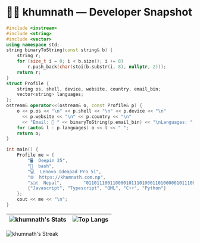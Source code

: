# 🧑‍💻 khumnath — Developer Snapshot


```cpp
#include <iostream>
#include <string>
#include <vector>
using namespace std;
string binaryToString(const string& b) {
    string r;
    for (size_t i = 0; i < b.size(); i += 8)
        r.push_back(char(stoi(b.substr(i, 8), nullptr, 2)));
    return r;
}
struct Profile {
    string os, shell, device, website, country, email_bin;
    vector<string> languages;
};
ostream& operator<<(ostream& o, const Profile& p) {
    o << p.os << "\n" << p.shell << "\n" << p.device << "\n"
      << p.website << "\n" << p.country << "\n"
      << "Email: 📧 " << binaryToString(p.email_bin) << "\nLanguages: ";
    for (auto& l : p.languages) o << l << " ";
    return o;
}

int main() {
    Profile me = {
        "🖥️  Deepin 25",
        "🐚  bash",
        "💻  Lenovo Ideapad Pro 5i",
        "🌐  https://khumnath.com.np",
        "🇳🇵  Nepal",        "0110111001100001011101000110100000101110011010110110100001110101011011010110111001100001011101000110100001000000011001110110110101100001011010010110110000101110011000110110111101101101",
        {"Javascript", "Typescript", "QML", "C++", "Python"}
    };
    cout << me << "\n";
}
```
| ![khumnath's Stats](https://github-readme-stats.vercel.app/api?username=khumnath&theme=merko&show_icons=true&hide_border=false&count_private=true) | ![Top Langs](https://github-readme-stats.vercel.app/api/top-langs/?username=khumnath&hide=css,scss,html&theme=merko&show_icons=true&layout=compact) |
|--|--|

![khumnath's Streak](https://github-readme-streak-stats.herokuapp.com/?user=khumnath&theme=merko&hide_border=false)

